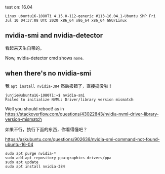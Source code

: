 test on: 16.04

```
Linux ubuntu16-1080Ti 4.15.0-112-generic #113~16.04.1-Ubuntu SMP Fri Jul 10 04:37:08 UTC 2020 x86_64 x86_64 x86_64 GNU/Linux
```

## nvidia-smi and nvidia-detector

看起来天生自带的。

Now, nvidia-detector cmd shows `none`.

## when there's no nvidia-smi

我 `apt install nvidia-384` 然后报错了，直接搞没啦！

```
junjie@ubuntu16-1080Ti:~$ nvidia-smi
Failed to initialize NVML: Driver/library version mismatch
```

Well you should reboot! as in https://stackoverflow.com/questions/43022843/nvidia-nvml-driver-library-version-mismatch

如果不行，执行下面的东西，你看得懂吧？

https://askubuntu.com/questions/902636/nvidia-smi-command-not-found-ubuntu-16-04

```
sudo apt purge nvidia-*
sudo add-apt-repository ppa:graphics-drivers/ppa
sudo apt update
sudo apt install nvidia-384
```


